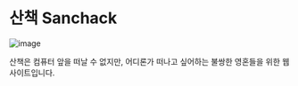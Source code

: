 # 산책 Sanchack

![image](https://news.efinancialcareers.com/binaries/content/gallery/efinancial-careers/articles/2017/02/Frustrated-again.jpg)

산책은 컴퓨터 앞을 떠날 수 없지만, 어디론가 떠나고 싶어하는 불쌍한 영혼들을 위한 웹사이트입니다.